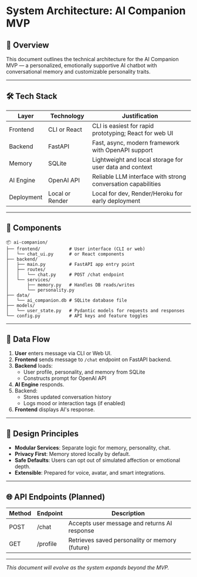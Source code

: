 # System Architecture: AI Companion MVP

## 🧩 Overview

This document outlines the technical architecture for the AI Companion MVP — a personalized, emotionally supportive AI chatbot with conversational memory and customizable personality traits.

---

## 🛠️ Tech Stack

| Layer       | Technology      | Justification                                  |
|-------------|------------------|-----------------------------------------------|
| Frontend    | CLI or React     | CLI is easiest for rapid prototyping; React for web UI |
| Backend     | FastAPI          | Fast, async, modern framework with OpenAPI support |
| Memory      | SQLite           | Lightweight and local storage for user data and context |
| AI Engine   | OpenAI API       | Reliable LLM interface with strong conversation capabilities |
| Deployment  | Local or Render  | Local for dev, Render/Heroku for early deployment |

---

## 🧱 Components

```
📦 ai-companion/
├── frontend/           # User interface (CLI or web)
│   └── chat_ui.py      # or React components
├── backend/
│   ├── main.py         # FastAPI app entry point
│   ├── routes/
│   │   └── chat.py     # POST /chat endpoint
│   └── services/
│       ├── memory.py   # Handles DB reads/writes
│       └── personality.py
├── data/
│   └── ai_companion.db # SQLite database file
├── models/
│   └── user_state.py   # Pydantic models for requests and responses
└── config.py           # API keys and feature toggles
```

---

## 🔁 Data Flow

1. **User** enters message via CLI or Web UI.
2. **Frontend** sends message to `/chat` endpoint on FastAPI backend.
3. **Backend** loads:
   - User profile, personality, and memory from SQLite
   - Constructs prompt for OpenAI API
4. **AI Engine** responds.
5. Backend:
   - Stores updated conversation history
   - Logs mood or interaction tags (if enabled)
6. **Frontend** displays AI's response.

---

## 🔐 Design Principles

- **Modular Services**: Separate logic for memory, personality, chat.
- **Privacy First**: Memory stored locally by default.
- **Safe Defaults**: Users can opt out of simulated affection or emotional depth.
- **Extensible**: Prepared for voice, avatar, and smart integrations.

---

## 🌐 API Endpoints (Planned)

| Method | Endpoint | Description                  |
|--------|----------|------------------------------|
| POST   | /chat    | Accepts user message and returns AI response |
| GET    | /profile | Retrieves saved personality or memory (future) |

---

*This document will evolve as the system expands beyond the MVP.*
